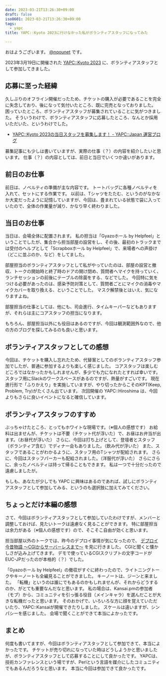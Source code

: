 ```yaml
---
date: 2023-03-21T13:26:30+09:00
draft: false
iso8601: 2023-03-21T13:26:30+09:00
tags:
  - yapc
title: YAPC::Kyoto 2023に行けなかった私がボランティアスタッフになってみた

---
```


おはようございます。
[@nqounet](https://twitter.com/nqounet) です。

2023年3月19日に開催された [YAPC::Kyoto 2023](https://yapcjapan.org/2023kyoto/) に、ボランティアスタッフとして参加してきました。

## 応募に至った経緯

久しぶりのオフライン開催だったため、チケットの購入が必要であることを完全に失念しており、後になって気付いたところ、既に完売となっておりました。
困っていたところ、ボランティアスタッフが募集されていることに気がつきました。
そういうわけで、ボランティアスタッフに応募したところ、なんとか採用いただいた、というわけでした。

- [YAPC::Kyoto 2023の当日スタッフを募集します！ \- YAPC::Japan 運営ブログ](https://blog.yapcjapan.org/entry/2023/02/01/100000)

募集記事にも少しは書いていますが、実際の仕事（？）の内容を紹介したいと思います。
仕事（？）の内容としては、前日と当日でいくつか違いがあります。

## 前日のお仕事

前日は、ノベルティの準備が主な内容です。
トートバッグに各種ノベルティを入れて、セットにする作業です。
以前は、Tシャツをたたむ、というのがなかなか大変だったように記憶していますが、今回は、畳まれている状態で袋に入っていたので、全体の作業量が減り、かなり早く終わりました。

## 当日のお仕事

当日は、会場全体に配置されます。
私の担当は「Gyazoホール by Helpfeel」ということでしたが、集合から担当部屋の設営をし、その後、最初のトラックまでは受付のヘルプとして「Scrapboxホール by Helpfeel」で、来場者への声掛け（どこに並ぶのか、など）をしてました。

部屋担当のボランティアスタッフとして私がやっていたのは、部屋の設営と撤収、トークの開始時と終了時のドアの開け閉め、質問者へマイクを持っていく、ランチセッションの前後にテーブルの除菌をする、などでした。
今回特に気をつける必要があったのは、感染予防対策として、質問者ごとにマイクの消毒やマイクカバーを取り換える、ということでした。
マスク解禁後とはいえ、気になりますよね。

部屋担当の仕事としては、他にも、司会進行、タイムキーパーなどもありますが、それらは主にコアスタッフの担当になります。

もちろん、部屋担当以外にも役目はあるのですが、今回は観測範囲外なので、他の方のブログを探してみるのも良いと思います。

## ボランティアスタッフとしての感想

今回は、チケットを購入し忘れたため、代替案としてのボランティアスタッフ参加でしたが、普通に参加するよりも楽しく感じました。
コアスタッフは楽しむどころではなかったかもしれませんが、多少でも力になれたとすれば幸いです。
スタッフ用にSlackのワークスペースがあるのですが、熱量がすごいです。
現在進行形で「ふりかえり」を実施していますが、やり切ったからこそのKPT(Keep, Problem, Try)がたくさん出ています。
次回開催の YAPC::Hiroshima は、今回よりもさらに良いイベントになると確信しています。

## ボランティアスタッフのすすめ

ぶっちゃけたところ、とってもホワイトな現場です。（※個人の感想です）
お給料は出ませんが、チケットは不要（チケット代が浮いた）で、お昼はお弁当が出ます。（お昼代が浮いた）
さらに、今回は打ち上げとして、登壇者とスタッフ（ボランティア含む）でディナー会もありました。（飲み代が浮いた）
また、スタッフであることがわかるように、スタッフ用のTシャツが配給されます。
さらに、今回はスタッフパーカーも配給されました。（洋服代が浮いた）
さらにさらに、余ったノベルティは持って帰ることもできます。
私は一つで十分だったので遠慮しましたが。

もしも、あなたが少しでも YAPC に興味はあるのであれば、試しにボランティアスタッフとして参加してみる、というのも選択肢に加えてみてください。

## ちょっとだけ本編の感想

さて、今回はボランティアスタッフとして参加していたわけですが、メンバーと調整しておけば、見たいトークは遠慮なく見ることができます。
特に部屋担当は余力がある（※個人の感想です）ので、そこそこ自由が効くと思います。

担当部屋以外のトークでは、昨今のデプロイ事情が気になったので、 [デプロイ今昔物語 〜CGIからサーバーレスまで〜](https://yapcjapan.org/2023kyoto/timetable.html#talk-118) を見に行きました。
CGIと聞くと懐かしさが込み上げてきます。
デモで使っているCGIスクリプトの文字コードがEUC-JPだったのが本格的（？）でした。 

「Gyazoホール by Helpfeel」の撤収がすぐに終わったので、ライトニングトークやキーノートも全編見ることができました。
キーノートは、ジーンと来ました。
「転機」というのは誰にでもあるのかもしれませんが、それからどうするのか、がとても重要なんだなと思います。
私の場合は、Kansai.pmの参加者（モブ）から、コミュニティを引っ張る役目（メインキャラ）を選んだことが大きな転機だったと思います。
そのおかげで、いろいろな方に顔を覚えていただいたり、YAPC::Kansaiが開催できたりしました。
スケールは違いますが、シンパシーを感じました。
会場で聞くことができて本当によかったです。

## まとめ

何度も書いてますが、今回はボランティアスタッフとして参加できて、本当によかったです。
チケットが売り切れになっていた時はどうしようかと思いましたが、ボランティアスタッフとして応募することにして良かったです。
YAPCは、技術カンファレンスという場ですが、Perlという言語を媒介にしたコミュニティでもあるんだろうなと思います。
本当に今回は参加できて良かったです。
